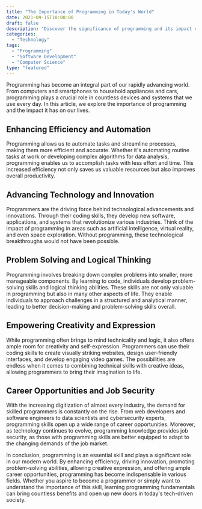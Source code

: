 ```yaml
---
title: "The Importance of Programming in Today's World"
date: 2021-09-15T10:00:00
draft: false
description: "Discover the significance of programming and its impact on our daily lives."
categories:
  - "Technology"
tags:
  - "Programming"
  - "Software Development"
  - "Computer Science"
type: "featured"
---
```


Programming has become an integral part of our rapidly advancing world. From computers and smartphones to household appliances and cars, programming plays a crucial role in countless devices and systems that we use every day. In this article, we explore the importance of programming and the impact it has on our lives.

## Enhancing Efficiency and Automation
Programming allows us to automate tasks and streamline processes, making them more efficient and accurate. Whether it's automating routine tasks at work or developing complex algorithms for data analysis, programming enables us to accomplish tasks with less effort and time. This increased efficiency not only saves us valuable resources but also improves overall productivity.

## Advancing Technology and Innovation
Programmers are the driving force behind technological advancements and innovations. Through their coding skills, they develop new software, applications, and systems that revolutionize various industries. Think of the impact of programming in areas such as artificial intelligence, virtual reality, and even space exploration. Without programming, these technological breakthroughs would not have been possible.

## Problem Solving and Logical Thinking
Programming involves breaking down complex problems into smaller, more manageable components. By learning to code, individuals develop problem-solving skills and logical thinking abilities. These skills are not only valuable in programming but also in many other aspects of life. They enable individuals to approach challenges in a structured and analytical manner, leading to better decision-making and problem-solving skills overall.

## Empowering Creativity and Expression
While programming often brings to mind technicality and logic, it also offers ample room for creativity and self-expression. Programmers can use their coding skills to create visually striking websites, design user-friendly interfaces, and develop engaging video games. The possibilities are endless when it comes to combining technical skills with creative ideas, allowing programmers to bring their imagination to life.

## Career Opportunities and Job Security
With the increasing digitization of almost every industry, the demand for skilled programmers is constantly on the rise. From web developers and software engineers to data scientists and cybersecurity experts, programming skills open up a wide range of career opportunities. Moreover, as technology continues to evolve, programming knowledge provides job security, as those with programming skills are better equipped to adapt to the changing demands of the job market.

In conclusion, programming is an essential skill and plays a significant role in our modern world. By enhancing efficiency, driving innovation, promoting problem-solving abilities, allowing creative expression, and offering ample career opportunities, programming has become indispensable in various fields. Whether you aspire to become a programmer or simply want to understand the importance of this skill, learning programming fundamentals can bring countless benefits and open up new doors in today's tech-driven society.
